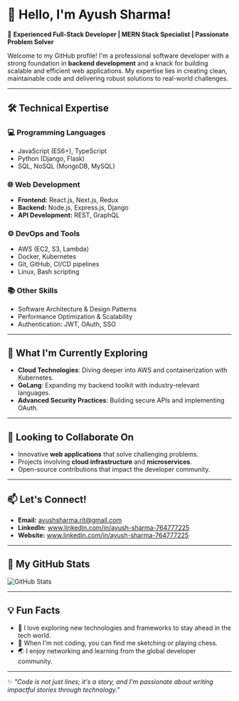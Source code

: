 # 👋 Hello, I'm Ayush Sharma! 

🚀 **Experienced Full-Stack Developer | MERN Stack Specialist | Passionate Problem Solver**

Welcome to my GitHub profile! I'm a professional software developer with a strong foundation in **backend development** and a knack for building scalable and efficient web applications. My expertise lies in creating clean, maintainable code and delivering robust solutions to real-world challenges.

---

## 🛠️ **Technical Expertise**

### 💻 **Programming Languages**
- JavaScript (ES6+), TypeScript
- Python (Django, Flask)
- SQL, NoSQL (MongoDB, MySQL)

### 🌐 **Web Development**
- **Frontend:** React.js, Next.js, Redux
- **Backend:** Node.js, Express.js, Django
- **API Development:** REST, GraphQL

### ⚙️ **DevOps and Tools**
- AWS (EC2, S3, Lambda)
- Docker, Kubernetes
- Git, GitHub, CI/CD pipelines
- Linux, Bash scripting

### 📚 **Other Skills**
- Software Architecture & Design Patterns
- Performance Optimization & Scalability
- Authentication: JWT, OAuth, SSO

---

## 🌱 **What I'm Currently Exploring**
- **Cloud Technologies**: Diving deeper into AWS and containerization with Kubernetes.
- **GoLang**: Expanding my backend toolkit with industry-relevant languages.
- **Advanced Security Practices**: Building secure APIs and implementing OAuth.

---

## 💼 **Looking to Collaborate On**
- Innovative **web applications** that solve challenging problems.
- Projects involving **cloud infrastructure** and **microservices**.
- Open-source contributions that impact the developer community.

---

## 📫 **Let's Connect!**
- **Email:** ayushsharma.rit@gmail.com
- **LinkedIn:** www.linkedin.com/in/ayush-sharma-764777225
- **Website:** www.linkedin.com/in/ayush-sharma-764777225
---

## 🎯 **My GitHub Stats**
![GitHub Stats](https://github-readme-stats.vercel.app/api?username=Ayushsharmarit&show_icons=true&theme=radical)

---

## 💡 **Fun Facts**
- 🌟 I love exploring new technologies and frameworks to stay ahead in the tech world.
- 🎨 When I'm not coding, you can find me sketching or playing chess.
- 🌏 I enjoy networking and learning from the global developer community.

---

✨ *"Code is not just lines; it's a story, and I'm passionate about writing impactful stories through technology."*
